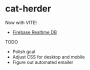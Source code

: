 # cat-herder

Now with VITE!

- [Firebase Realtime DB](https://console.firebase.google.com/u/0/project/cat-herder-5df76/database/cat-herder-5df76-default-rtdb/data)

TODO

- Polish gcal
- Adjust CSS for desktop and mobile
- Figure out automated emailer
